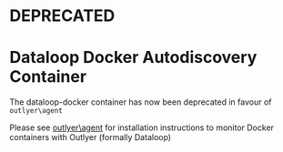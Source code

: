 DEPRECATED
==========


Dataloop Docker Autodiscovery Container
=======================================

The dataloop-docker container has now been deprecated in favour of `outlyer\agent`  

Please see [outlyer\agent](../agent/README.md) for installation instructions to monitor Docker containers with Outlyer (formally Dataloop)


